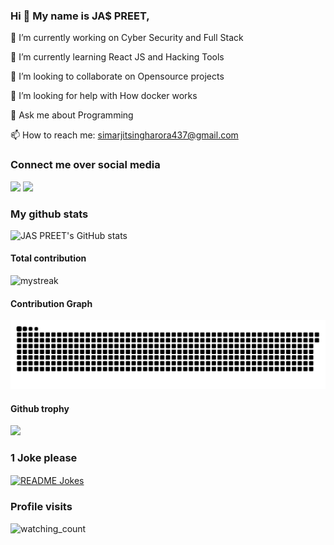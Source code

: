 ### Hi 👋 My name is JA$ PREET,

<!--
**thebugbounter/thebugbounter** is a ✨ _special_ ✨ repository because its `README.md` (this file) appears on your GitHub profile.

Here are some ideas to get you started:
-->

🔭 I’m currently working on Cyber Security and Full Stack

🌱 I’m currently learning React JS and Hacking Tools 

👯 I’m looking to collaborate on Opensource projects

🤔 I’m looking for help with How docker works

💬 Ask me about Programming  

📫 How to reach me:  simarjitsingharora437@gmail.com
### Connect me over social media

[<img src="https://img.shields.io/badge/Twitter-1DA1F2?style=for-the-badge&logo=twitter&logoColor=white" />](https://twitter.com/thebugbounter "Twitter") [<img src="https://img.shields.io/badge/LinkedIn-0077B5?style=for-the-badge&logo=linkedin&logoColor=white" />](https://www.linkedin.com/in/jaspreet604/ "LinkedIn") 

### My github stats

![JAS PREET's GitHub stats](https://github-readme-stats.vercel.app/api?username=thebugbounter&show_icons=true&theme=radical)

#### Total contribution

<img src="https://github-readme-streak-stats.herokuapp.com/?user=thebugbounter&theme=tokyonight" alt="mystreak"/>

#### Contribution Graph

![Snake animation](https://github.com/rahul05ranjan/rahul05ranjan/blob/output/github-contribution-snake.svg)

#### Github trophy

<img src="https://github-profile-trophy.vercel.app/?username=thebugbounter&theme=juicyfresh&no-bg=true" />

### 1 Joke please

<a href="https://readme-jokes.vercel.app"><img align="center" src="https://readme-jokes.vercel.app/api" alt="README Jokes"></a>

### Profile visits

<img src="https://komarev.com/ghpvc/?username=thebugbounter&color=brightgreen" alt="watching_count" />
